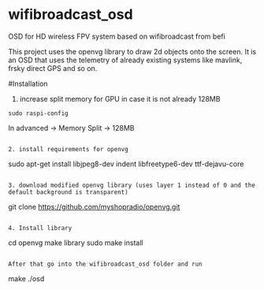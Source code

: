# wifibroadcast_osd
OSD for HD wireless FPV system based on wifibroadcast from befi

This project uses the openvg library to draw 2d objects onto the screen. It is an OSD that uses the telemetry of already existing systems like mavlink, frsky direct GPS and so on.

#Installation
1. increase split memory for GPU in case it is not already 128MB

```
sudo raspi-config
```
In advanced -> Memory Split -> 128MB
```

2. install requirements for openvg
```
sudo apt-get install libjpeg8-dev indent libfreetype6-dev ttf-dejavu-core
```

3. download modified openvg library (uses layer 1 instead of 0 and the default background is transparent)
```
git clone https://github.com/myshopradio/openvg.git
```

4. Install library
```
cd openvg
make library
sudo make install
```

After that go into the wifibroadcast_osd folder and run
```
make
./osd
```

